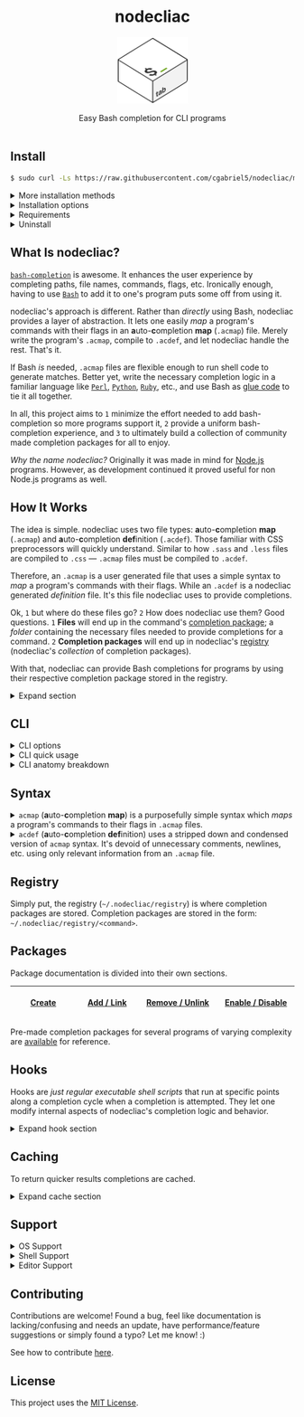 <h1 align="center">nodecliac</h1>
<p align="center">
  <img src="https://github.com/cgabriel5/nodecliac/blob/gh-pages/website/media/logo.png?raw=true" alt="nodecliac logo" title="nodecliac logo" width="125px">
</p>

<div align="center">Easy Bash completion for CLI programs</div>
<br>

<!-- ##### Table of Contents

- [Install](#install-normal)
- [How It Works](#how-it-works)
- [Syntax](#syntax)
- [CLI](#cli)
- [Registry](#registry)
- [Hooks](#hooks)
- [Packages](#packages)
- [Support](#support)
- [Contributing](#contributing)
- [License](#license)
 -->

<a name="install-normal"></a>

## Install

<!-- Using `bash -s`: [https://stackoverflow.com/a/51854728] -->

```sh
$ sudo curl -Ls https://raw.githubusercontent.com/cgabriel5/nodecliac/master/install | bash -s && source ~/.bashrc
```

<!-- [https://stackoverflow.com/questions/17341122/link-and-execute-external-javascript-file-hosted-on-github] -->

<details><summary>More installation methods</summary>

<br>

**With** `curl` (_explicit defaults_):

```sh
$ sudo curl -Ls https://raw.githubusercontent.com/cgabriel5/nodecliac/master/install | bash -s -- --installer= --branch=master --rcfilepath=~/.bashrc && source ~/.bashrc
```

**With** `wget` (_defaults_):

```sh
$ sudo wget -qO- https://raw.githubusercontent.com/cgabriel5/nodecliac/master/install | bash -s && source ~/.bashrc
```

</details>

<details><summary>Installation options</summary>

<br>

- `--installer`: The installer to use. (default: `yarn` > `npm` > `binary`)
  - `yarn`: Uses [yarn](https://yarnpkg.com/en/) to install.
  - `npm`: Uses [Node.js](https://nodejs.org/en/)'s [npm](https://www.npmjs.com/get-npm) to install.
  - `binary`: Uses nodecliac's [Nim](https://nim-lang.org/) Linux/macOS CLI tools.
- `--branch`: An _existing_ nodecliac branch name to install. (default: `master`)
- `--rcfilepath`: `bashrc` file to install nodecliac to. (default: `~/.bashrc`)

</details>

<details>
  <summary>Requirements</summary>

<br>

- [Perl](https://www.perl.org/get.html) `v5+`.
- [Node.js](https://nodejs.org/en/) `v8+` if installing via `npm` or `yarn`.
- [bash-completion](https://github.com/scop/bash-completion) `v1.3+`, preferably `v.2.1+`.
- [Bash](https://www.gnu.org/software/bash/) `v4.3+`.
  - `macOS`: Stock Bash is outdated (`v3.2`). Update via [Homebrew](https://brew.sh/) to [`v4.3+`](https://akrabat.com/upgrading-to-bash-4-on-macos/).

</details>

<details><summary>Uninstall</summary>

<br>

```sh
$ nodecliac uninstall
```

If a custom rcfile path was used during install provide it again during uninstall.

```sh
$ nodecliac uninstall --rcfilepath=path/to/.bashrc
```

</details>

<!-- <details><summary>Download <a href="https://stackoverflow.com/a/4568323" target="_blank" rel="nofollow">specific branch</a></summary>

```sh
# yarn
$ yarn global add cgabriel5/nodecliac#BRANCH_NAME && nodecliac setup

# npm (requires sudo)
$ sudo npm i -g cgabriel5/nodecliac#BRANCH_NAME && nodecliac setup

# git
$ git clone -b BRANCH_NAME --single-branch https://github.com/cgabriel5/nodecliac.git
```

</details> -->

<a name="what-is-nodecliac"></a>

## What Is nodecliac?

[`bash-completion`](https://www.gnu.org/software/bash/manual/html_node/Programmable-Completion.html) is awesome. It enhances the user experience by completing paths, file names, commands, flags, etc. Ironically enough, having to use [`Bash`](https://www.gnu.org/software/bash/) to add it to one's program puts some off from using it.

nodecliac's approach is different. Rather than _directly_ using Bash, nodecliac provides a layer of abstraction. It lets one easily _map_ a program's commands with their flags in an **a**uto-**c**ompletion **map** (`.acmap`) file. Merely write the program's `.acmap`, compile to `.acdef`, and let nodecliac handle the rest. That's it.

If Bash _is_ needed, `.acmap` files are flexible enough to run shell code to generate matches. Better yet, write the necessary completion logic in a familiar language like [`Perl`](https://www.perl.org/), [`Python`](https://www.python.org/), [`Ruby`](https://www.ruby-lang.org/en/), etc., and use Bash as [glue code](https://en.wikipedia.org/wiki/Scripting_language#Glue_languages) to tie it all together.

In all, this project aims to `1` minimize the effort needed to add bash-completion so more programs support it, `2` provide a uniform bash-completion experience, and `3` to ultimately build a collection of community made completion packages for all to enjoy.

_Why the name nodecliac?_ Originally it was made in mind for [Node.js](https://nodejs.org/en/) programs. However, as development continued it proved useful for non Node.js programs as well.

<a name="how-it-works"></a>

## How It Works

The idea is simple. nodecliac uses two file types: **a**uto-**c**ompletion **map** (`.acmap`) and **a**uto-**c**ompletion **def**inition (`.acdef`). Those familiar with CSS preprocessors will quickly understand. Similar to how `.sass` and `.less` files are compiled to `.css` &mdash; `.acmap` files must be compiled to `.acdef`.

Therefore, an `.acmap` is a user generated file that uses a simple syntax to _map_ a program's commands with their flags. While an `.acdef` is a nodecliac generated _definition_ file. It's this file nodecliac uses to provide completions.

Ok, `1` but where do these files go? `2` How does nodecliac use them? Good questions. `1` **Files** will end up in the command's [completion package](./docs/packages/creating.md); a _folder_ containing the necessary files needed to provide completions for a command. `2` **Completion packages** will end up in nodecliac's [registry](#registry) (nodecliac's _collection_ of completion packages).

With that, nodecliac can provide Bash completions for programs by using their respective completion package stored in the registry.

<details><summary>Expand section</summary>

<p align="center"><img src="./docs/diagrams/nodecliac_diagram.png?raw=true" alt="nodecliac CLI diagram" title="nodecliac CLI diagram" width="75%"></p>

With the program's [completion package created](https://github.com/cgabriel5/nodecliac/blob/docs/docs/packages/creating.md) and stored in the [registry](#registry) the following is possible:

1. **<kbd>Tab</kbd> key pressed**: Bash completion invokes nodecliac's completion function for the program.

2. **CLI input analysis**: Input is parsed for commands, flags, positional arguments, etc.

3. `.acdef` **lookup**: The program's `.acdef` is compared against the CLI input to return possible completions.

_Complete details/events are oversimplified and condensed to get the main points across._

</details>

<a name="cli"></a>

## CLI

<details>
  <summary>CLI options</summary>

###### Commands:

- Main:
  - [`make`](#cli-command-make)
  - [`format`](#cli-command-format)
- Helper:
  - [`cache`](#cli-command-cache)
  - [`setup`](#cli-command-setup)
  - [`status`](#cli-command-status)
  - [`uninstall`](#cli-command-uninstall)
  - [`print`](#cli-command-print)
  - [`registry`](#cli-command-registry)
- Package:
  - [`add`](#cli-command-add)
  - [`remove`](#cli-command-remove)
  - [`link`](#cli-command-link)
  - [`unlink`](#cli-command-unlink)
  - [`enable`](#cli-command-enable)
  - [`disable`](#cli-command-disable)

---

<a name="cli-command-make"></a>

<b><i>make</i></b>

> Compile `.acdef`.

- `--source=`: (**required**): Path to `.acmap` file.
- `--print`: Log output to console.

###### Usage

```sh
$ nodecliac make --source path/to/program.acmap # Compile .acmap file to .acdef.
```

<details><summary>Test/debugging flags (internal)</summary>

- `--trace`: Trace parsers (_for debugging_).
- `--test`: Log output without file headers (_for tests_).

</details>

---

<a name="cli-command-format"></a>

<b><i>format</i></b>

> Format (prettify) `.acmap` file.

- `--source=`: (**required**): Path to `.acmap` file.
- `--strip-comments`: Remove comments when formatting.
- `--indent="(s|t):Number"`: Formatting indentation string:
  - `s` for spaces or `t` for tabs followed by amount-per-indentation level.
    - `t:1`: Use 1 tab per indentation level (_default_).
    - `s:2`: Use 2 spaces per indentation level.
- `--print`: Log output to console.

###### Usage

```sh
# Prettify using 2 spaces per indentation level and print output.
$ nodecliac format --source path/to/program.acmap --print --indent "s:2"
```

<details><summary>Test/debugging flags (internal)</summary>

- `--trace`: Trace parsers (_for debugging_).
- `--test`: Log output without file headers (_for tests_).

</details>

---

<a name="cli-command-cache"></a>

<b><i>cache</i></b>

> Interact with nodecliac's [cache system](#caching).

- `--clear`: Clears cache.
- `--level=<level>`:
  - _Without_ argument it prints the current cache level.
  - _With_ argument it sets cache level to provide level.
    - Levels: `0`, `1`, `2`

###### Usage

```sh
$ nodecliac cache --clear # Clear cache.
$ nodecliac cache --level # Print cache level.
$ nodecliac cache --level 1 # Set cache level to 1.
```

---

<a name="cli-command-setup"></a>

<b><i>setup</i></b>

> Setup nodecliac.

- `--force`: (**required** _if nodecliac is already setup)_: Overwrites old nodecliac setup and installs anew.
- `--rcfilepath`: By default `~/.bashrc` is used. If another rcfile should be used provide its path.
- **Note**: Setup appends `ncliac=~/.nodecliac/src/main/init.sh; [ -f "$ncliac" ] && . "$ncliac";` to rcfile.

###### Usage

```sh
$ nodecliac setup # Setup nodecliac.
```

---

<a name="cli-command-status"></a>

<b><i>status</i></b>

> Returns status of nodecliac (enabled or disabled).

- `--enable`: Enables nodecliac.
- `--disable`: Disables nodecliac.

###### Usage

```sh
$ nodecliac status # Get nodecliac's status.
$ nodecliac status --enable # Enable nodecliac.
$ nodecliac status --disable # Disable nodecliac.
```

---

<a name="cli-command-uninstall"></a>

<b><i>uninstall</i></b>

> Uninstalls nodecliac.

- `--rcfilepath`: Path of rcfile used in setup to remove changes from.

###### Usage

```sh
$ nodecliac uninstall # Remove nodecliac.
```

---

<a name="cli-command-print"></a>

<b><i>print</i></b>

> Print acmap/def file contents for files in registry.

- `--command=`: Name of command (uses available packages in registry).
- **Note**: Command is rather pointless and is primarily used to showcase `command-string`s.

###### Usage

```sh
$ nodecliac print --command=<command> # Print .acdef for given command.
```

---

<a name="cli-command-registry"></a>

<b><i>registry</i></b>

> Lists packages in [registry](#registry).

- _No arguments_

###### Usage

```sh
$ nodecliac registry # Print packages in registry.
```

---

<a name="cli-command-add"></a>

<b><i>add</i></b>

> Adds package to registry.

- _No arguments_
- **Note**: Must be run in package root.

###### Usage

```sh
$ nodecliac add # Copies cwd folder (completion package) to registry.
```

---

<a name="cli-command-remove"></a>

<b><i>remove</i></b>

> Removes package(s) from registry.

- Takes n-amount of package names as arguments.
- `--all`: Removes all packages in registry.

###### Usage

```sh
$ nodecliac remove # Removes cwd folder (completion package) from registry.
$ nodecliac remove --all # Removes all packages from registry.
```

---

<a name="cli-command-link"></a>

<b><i>link</i></b>

> Creates soft [symbolic](https://linuxize.com/post/how-to-create-symbolic-links-in-linux-using-the-ln-command/) link of package in registry.

- _No arguments_
- **Note**: Must be run in package root.
- For use when developing a completion package.

###### Usage

```sh
$ nodecliac link # Symlinks cwd folder (completion package) to registry.
```

---

<a name="cli-command-unlink"></a>

<b><i>unlink</i></b>

> Alias to [`remove`](#cli-command-remove) command.

- See [`remove`](#cli-command-remove) command.

###### Usage

```sh
$ nodecliac unlink # Removes cwd folder (completion package) from registry.
$ nodecliac unlink --all # Removes all packages from registry.
```

---

<a name="cli-command-enable"></a>

<b><i>enable</i></b>

> Enables completions for package(s).

- Takes n-amount of package names as arguments.
- `--all`: Enables all packages in registry.

###### Usage

```sh
$ nodecliac enable # Enables disabled package(s).
$ nodecliac enable --all # Enables all disabled packages.
```

---

<a name="cli-command-disable"></a>

<b><i>disable</i></b>

> Disables completions for package(s).

- Takes n-amount of package names as arguments.
- `--all`: Disables all packages in registry.

###### Usage

```sh
$ nodecliac disable # Disables enabled package(s).
$ nodecliac disable --all # Disables all enabled packages.
```

---

</details>

<details><summary>CLI quick usage</summary>

#### Compile `.acmap` files to `.acdef`.

```sh
$ nodecliac make --source path/to/program.acmap
```

#### Prettify `.acmap` file

```sh
# Prettify using 2 spaces per indentation level and print output.
$ nodecliac format --source path/to/program.acmap --print --indent "s:2"
```

</details>

<details><summary>CLI anatomy breakdown</summary>

<br>

nodecliac assumes following CLI program [design](http://programmingpractices.blogspot.com/2008/04/anatomy-of-command-line.html) pathway:

- `program-name` → [`subcommands`](https://github.com/mosop/cli/wiki/Defining-Subcommands) → `short-flags`/`long-flags` → `positional-parameters`

```
$ program [subcommand ...] [-a | -b] [--a-opt <Number> | --b-opt <String>] [file ...]
  ^^^^^^^  ^^^^^^^^^^^^^^   ^^^^^^^   ^^^^^^^^^^^^^^^^^^^^^^^^^^^^^^^^^^^   ^^^^^^^^
     |            \             \                      |                   /
  CLI program's   Program        Program          Program long     Program's (flag-less)
  command.        subcommands.   short flags.     flags.           positional parameters.
```

</details>

<a name="syntax"></a>

## Syntax

<details>
  <summary><code>acmap</code> (<b>a</b>uto-<b>c</b>ompletion <b>map</b>) is a purposefully simple syntax which <i>maps</i> a program's commands to their flags in <code>.acmap</code> files.</summary>

###### Constructs:

- [Comments](#syntax-comments)
- [Settings](#syntax-settings)
- [Variables](#syntax-variables)
- [Command Chains](#syntax-cc)
- [Flags](#syntax-flags)

<a name="syntax-comments"></a>

#### Comments

- Comments begin with a number-sign (<code>#</code>) and continue to the end of the line.
- Whitespace indentation can precede a comment.
- Comments _must_ be on their _own_ line.
- Multi-line and trailing comments are _not_ supported.

```acmap
# This is a comment.
    # Whitespace can precede comment.
```

<a name="syntax-settings"></a>

#### Settings

- Settings begin with an at-sign (`@`) followed by the setting name.
- Setting values are assigned with `=` followed by the setting value.
- Any amount of whitespace before and after `=` is allowed.
- Whitespace indentation can precede a setting declaration.
- **Note**: Settings can be declared _anywhere_ within your `.acmap` file.
  - However, it's best if declared at the start of file to quickly spot them.

```acmap
# Available settings.
@compopt   = "default"
@filedir   = ""
@disable   = false
@placehold = true
```

###### Available Settings:

- `@compopt`: [`comp-option`](https://gerardnico.com/lang/bash/edition/complete#o_comp-option) ([`-o`](https://www.thegeekstuff.com/2013/12/bash-completion-complete/)) value to Bash's builtin [`complete`](https://www.gnu.org/software/bash/manual/html_node/Programmable-Completion-Builtins.html#Programmable-Completion-Builtins) function.
  - Values: `false` (no value), `true` (default: `false`)
- `@filedir`: [Pattern](https://unix.stackexchange.com/a/108646) to provide [bash-completion](https://github.com/scop/bash-completion/)'s `_filedir` function.
  - Values: A string value (i.e. `"@(acmap)`, `"-d"`) (default: `""`)
    <!-- - Values: To complete directories only provide `"-d"`. To complete specific file types provide a pattern like so: `"@(pdf)"`. (default: `""`) -->
    <!-- - `_filedir` resources: [\[1\]](https://unix.stackexchange.com/a/463342), [\[2\]](https://unix.stackexchange.com/a/463336), [\[3\]](https://github.com/scop/bash-completion/blob/master/completions/java), [\[4\]](https://stackoverflow.com/a/23999768), [\[5\]](https://unix.stackexchange.com/a/190004), [\[6\]](https://unix.stackexchange.com/a/198025) -->
- `@disable`: Disables bash-completion for command.
  - Values: `false`, `true` (default: `false`)
- `@placehold`: Placehold long `.acdef` rows to provide faster file lookups.
  - Values: `false`, `true` (default: `false`)
  - **Note**: Used only when compiling `.acdef` files.

<a name="syntax-variables"></a>

#### Variables

- Variables begin with a dollar-sign (`$`) followed by the variable name.
- Variable name _must_ start with an underscore (`_`) or a letter (`a-zA-Z`).
- Variable values are assigned with `=` followed by the variable value.
- A variable's value must be enclosed with quotes.
- Any amount of whitespace before and after `=` is allowed.
- Whitespace indentation can precede a variable declaration.
- **Note**: Variables can be declared _anywhere_ within your `.acmap`.

```acmap
$scriptpath = "~/path/to/script1.sh"
$scriptpath="~/path/to/script2.sh"
$scriptpath    =   "~/path/to/script3.sh"

# Note: `$scriptpath` gets declared 3 times.
# It's final value is: "~/path/to/script3.sh"
```

<details>
  <summary>Variable Interpolation</summary>

#### Variable Interpolation

- Variables are intended to be used inside quoted strings.
- Interpolation has the following structure:
  - Start with `${` and close with `}`.
  - Any amount of space between opening/closing syntax is allowed.
  - The string between the closing/starting syntax is the variable name.

```acmap
$mainscript = "~/.nodecliac/registry/yarn/init.sh"

yarn.remove = default $("${mainscript} remove")
yarn.run = default $("${mainscript} run")
```

</details>

<a name="syntax-cc"></a>

#### Command Chains

- Commands/subcommands should be viewed as chains which read from left to right.
- They start with the CLI program's name, are followed by any commands/subcommands, and are dot (`.`) delimited.
- If a (sub)command happens to use a dot then simply escape the dot. Non escaped dots will be used as delimiters.
- Whitespace indentation can precede a command chain.

**Example**: Say the CLI program `program` has two commands `install` and `uninstall`. It's `.acmap` will be:

```acmap
program.install
program.uninstall
```

<details>
  <summary>Command default documentation</summary>

#### Command Chain Default

A command chain's `default` `command-string` (a runable shell command string) can be used to dynamically generate auto-completion items. This `command-string` is run when no completion items (commands/flags) are returned. Think of it as a fallback.

- Start by using the keyword `default` followed by a whitespace character.
- Follow that with the `command-string`:
  - A command string is denoted with starting `$(` and closing `)`.
  - The string between the closing/starting syntax is the `command-string`.
  - **Example**: `default $("./path/to/script.sh arg1 arg2")`

```acmap
program.command = [
  default $("./path/to/script.sh arg1 arg2")
]
```

<details><summary>Command-string example</summary>

<br>

For example, say we are implementing an `.acmap` file for the dependency manager [yarn](https://yarnpkg.com/en/) and would like to return the names of installed packages when removing a package (i.e.`$ yarn remove...`). Essentially, we want to extract the `package.json`'s `dependency` and `devDependency` entries and supply them to nodecliac. Using a `command-string` one can run a script/shell command to do just that.

```acmap
yarn.remove = [
  # The command will run on '$ yarn remove [TAB]'. The script 'script.sh' should contain the
  # logic needed to parse package.json to return the installed (dev)dependency package names.
  default $("~/.nodecliac/registry/yarn/script.sh")
]
```

</details>

<details>
  <summary>Command-string escaping</summary>

<hr></hr>

#### Varying Levels Of Escaping.

- **Level 0**: Hypothetical `script.sh` with the following contents. _No extra escaping when running a script._

```sh
for f in ~/.nodecliac/registry/yarn/hooks/*.*; do
  [[ "${f##*/}" =~ ^(pre-parse)\.[a-zA-Z]+$ ]] && echo "$f"
done
```

- **Code Breakdown**

  - The code will loop over the `~/.nodecliac/registry/yarn/hooks` directory.
  - File names matching the pattern (`^(pre-parse).[a-zA-Z]+$`) will print to console.

- **Level 1**: If `bash` is one's default shell, copy/paste and run this one-liner in a Terminal:

```bash
for f in ~/.nodecliac/registry/yarn/hooks/*.*; do [[ "${f##*/}" =~ ^(pre-parse)\.[a-zA-Z]+$ ]] && echo "$f"; done
```

- **Level 2**: Now say we want to run the same line of code via `bash -c`. Run the following in a Terminal:

```bash
bash -c "for f in ~/.nodecliac/registry/yarn/hooks/*.*; do [[ \"\${f##*/}\" =~ ^(pre-parse)\\.[a-zA-Z]+$ ]] && echo \"\$f\"; done;"
```

- **Level 3**: How about using `Perl` to run `bash -c` to execute the command?

```bash
perl -e 'print `bash -c "for f in ~/.nodecliac/registry/yarn/hooks/*.*; do [[ \\\"\\\${f##*/}\\\" =~ ^(pre-parse)\\.[a-zA-Z]+\$ ]] && echo \"\\\$f\"; done;"`';
```

As shown, the more programs involved the more escaping required due to the string being passed from program to program. Escaping can get cumbersome. If so, running the code from a file will be the easiest alternative.

**Example**: Command-string escaping.

Now let's make a `command-string` to print all `.acdef` file names (without extension) in the nodecliac registry:

```bash
$ s="";for f in ~/.nodecliac/registry/*/*.acdef; do s="$s$f\n"; done; echo -e "$s" | LC_ALL=C perl -ne "print \"\$1\n\" while /(?! \/)([^\/]*)\.acdef$/g"
```

Using the following `.acmap` contents the `command-string` would be the following:

- **Note**: Ensure the `|` and `\` characters are escaped.

```acmap
# The escaped command-string.
$cmdstr = 's="";for f in ~/.nodecliac/registry/*/*.acdef; do s="$s$f\\n"; done; echo -e "$s" \| LC_ALL=C perl -ne "print \"\$1\\n\" while /(?! \\/)([^\\/]*)\\.acdef$/g"'

nodecliac.print = --command=$('${cmdstr}')
```

Compiling to `.acdef`, an `.acdef` file with the following contents will be generated:

```acdef
# DON'T EDIT FILE —— GENERATED: Mon Mar 02 2020 14:15:13 (1583187313)

 --
.print --command=|--command=$('s="";for f in ~/.nodecliac/registry/*/*.acdef; do s="$s$f\\n"; done; echo -e "$s" \| LC_ALL=C perl -ne "print \"\$1\\n\" while /(?! \\/)([^\\/]*)\\.acdef$/g"')
```

<hr></hr>

</details>

#### Ignoring Options

Letting the completion engine know an option should be ignored (not displayed) is simple. Merely prefix the option with an exclamation-mark (`!`). This is meant to be used when an option has already been used and therefore doesn't need to be shown again as a possible completion item.

**Note**: For more information about `command-string`s take a look at `acmap Syntax > Flags > Flag Variants > Flags (dynamic values)`. The section contains more details for `command-string`s like special character escaping caveats, dynamic/static arguments, and examples with their breakdowns. Keep in mind that the section uses the term `command-flag` due it being used for flags but `command-flag` and `command-string` are effectively the same thing — _just a runable shell command string_. The naming (`command-{string|flag}`) is based on its application (i.e. for command-chains or flags).

</details>

<a name="syntax-flags"></a>

#### Flags

To define flags we need to extend the [command chain](#command-chains) syntax.

- Flags are wrapped with `= [` and a closing `]`.
- The `= [` must be on the same line of the command chain.
- The closing `]` must be on its own line and man have any amount of indentation.

Building on the [command chain](#command-chains) section example, say the `install` command has the flags: `destination/d` and `force/f`. Code can be updated to:

```acmap
program.install = [
  --destination
  -d
  --force
  -f
]
program.uninstall
```

<details>
  <summary>Flag variants</summary>

#### Flags (user input)

- If flag requires user input append `=` to the flag.

```acmap
program.command = [
  --flag=
]
```

#### Flags (boolean)

- If flag is a switch (boolean) append a `?` to the flag to let the completion engine know the flag doesn't require value completion.

```acmap
program.command = [
  --flag?
]
```

#### Flags (multi-flag)

- Sometimes a flag can be supplied multiple times.
- Let the completion engine know this by using the multi-flag indicator `*`.

```acmap
program.command = [
  # Allow user to provide multiple file paths.
  --file=*

  # Hard-coded values.
  --colors=*(red green yellow)
]
```

#### Flags (one liner)

- This method should be used when the flag value list can be kept to a single line.
- **Note**: Values must be delimited with spaces.
- **Note**: When a flag has many values a [long form list](#flags-long-form) should be used for clarities sake.

```acmap
program.command = [
  # Supply 1, "2", false, 4 as hard-coded values.
  --flag=(1 "2" false 4)

  # If multiple values can be supplied to program use the multi-flag indicator '*'.
  # This allows --flag to be used multiple times until all values have been used.
  --flag=*(1 "2" false 4)
]
```

<a name="flags-long-form"></a>

#### Flags (long form)

- Flag long form lists are wrapped with starting `=(` and a closing `)`.
- The `=(` must be on the same line as the flag.
- The closing `)` must be on its own line and man have any amount of indentation.
- A flag value option starts with <code>- </code> (a hyphen + a space) followed by the value.
- Any amount of whitespace indentation can precede the flag value option <code>- </code> sequence.

```acmap
program.command = [
  --flag=(
    - 1
    - "2"
    - false
    - 4
  )

  # Allow flag to be used multiple times.
  --flag=*(
    - 1
    - "2"
    - false
    - 4
  )
]
program.uninstall
```

#### Flags (dynamic values)

Sometimes static values are not enough so a `command-flag` can be used. A `command-flag` is just a runnable shell command.

`command-flag` syntax:

- Begins with starting `$(`, followed by command, and ends with closing `)`.
- Output: a newline (`\n`) delimited list is expected.
  - Each completion item should be on its own line.
- Example: `$("cat ~/colors.text")`
- **Note**: Command must be quoted (double or single).

_static_ or _dynamic_ arguments may be provided.

- Example: `$("cat ~/colors.text", "!red", $"cat ~/names.text")`:
  - This provides the _static_ `!red` and _dynamic_ `cat ~/names.text` arguments.
  - `!red` will be argument `0` and the output of `cat ~/names.text` will be argument `1`.
- **Note**: _dynamic_ arguments must be dollar-sign prefixed (`$`).

**Escaping**: `$` and `|` are used internally so require escaping when used.

- `--flag=$("echo \$0-\$1", $"echo 'john'", "doe")`:
  - The `$`s in the command are escaped.
- `--flag=$("nodecliac registry \| grep -oP \"(?<=─ )([-a-z]*)\"")`:
  - The `|` gets escaped here.
  - **Note**: Inner quotes are also escaped like one would on the command-line.

**Example**: Showcases _dynamic_ and _static_ values.

```acmap
program.command = [
  # '*' denotes the flag is a multi-flag.
  --flag=*
  --flag=(
    - index.js
    - ':task:js'
    - "some-thing"
    # Dynamic values get combined with hard-coded values.
    - $("cat ~/values.text")
  )

  # Same as above.
  --flag=*(
    - index.js
    - ':task:js'
    - "some-thing"
    - $("cat ~/values.text")
  )
]
program.uninstall
```

#### Flags (filedir)

When no completion items are found bash-completion's `_filedir` function is used as a fallback. `_filedir` performs file/directory completion. By default it returns both file and directory names. However, this can be controlled to only return directory names or files of certain types.

<!-- [https://www.nebulousresearch.org/other/bashcompletion] -->

- Start by using the keyword `filedir` followed by a whitespace character.
- Follow that with a string:
  - To only return directories use `"-d"`.
  - To filter file type extensions provide a [pattern](https://unix.stackexchange.com/a/108646) like `"@(acmap)"`.
  - **Example**: `filedir "@(acmap)"`

```acmap
program.command = [
  filedir "@(acmap)"
]
```

**Note**: This `filedir` usage is per command chain. If this is not needed, a global `filedir` value can be provided via the `@filedir` setting like so: `@filedir = "@(acmap)"`. Both can be used but precedence is as follows:

- If a command uses `filedir` use that.
- If not, look for `@filedir` setting.
- If neither are provided all files/directories are returned (_no filtering_).

</details>

</details>

<details>
  <summary><code>acdef</code> (<b>a</b>uto-<b>c</b>ompletion <b>def</b>inition) uses a stripped down and condensed version of <code>acmap</code> syntax. It's devoid of unnecessary comments, newlines, etc. using only relevant information from an <code>.acmap</code> file.</summary>

###### Constructs:

- [Header](#syntax-header)
- [Command/Flags](#syntax-command-flags)
- [Command Fallbacks](#syntax-command-fallbacks)
- [Placeholders](#syntax-placeholders)

#### `.acdef` Anatomy

The following example `.acdef` will be used to explain how to read `.acdef` files.

```acdef
# DON'T EDIT FILE —— GENERATED: Mon Mar 02 2020 14:15:13 (1583187313)

 --cache-folder|--check-files|--cwd|--disable-pnp
.access --
.add --audit|--dev|--exact|--ignore-workspace-root-check|--optional|--peer|--tilde
.autoclean --force|--init
.bin --
.cache --
.upgrade --caret|--exact|--latest|--pattern|--scope|--tilde
.why --
.workspace --
.workspaces --
.workspaces.info --
.workspaces.run --

.upgrade default $("~/.nodecliac/registry/command/scripts/init.sh upgrade")
.why default $("command list --depth=0 \| perl -wln -e \"/(?! ─ )([-\/_.@(?)a-zA-Z0-9]*)(?=\@)/ and print $&;\"")
.workspace default $("~/.nodecliac/registry/command/scripts/init.sh workspace")
.workspaces.run default $("~/.nodecliac/registry/command/scripts/init.sh run")
```

<a name="syntax-header"></a>

#### Header

- The first line is the file's header.
- It is the only comment in the document.
- It contains a warning to not modify the file and the file's creation information.

```acdef
# DON'T EDIT FILE —— GENERATED: Mon Mar 02 2020 14:15:13 (1583187313)

...
```

<a name="syntax-command-flags"></a>

#### Commands/Flags

- The following section contains the command-chains and their respective flags.
- Each line represents a _row_ which starts with the command chain and is followed by a single space.
- Whatever comes after the single space are the command's flags.
  - Flags are delimited by pipe (`|`) characters.
- Rows that do not have flags will contain two hyphens (`--`) after the single space character.

```acdef
...

 --cache-folder|--check-files|--cwd|--disable-pnp
.access --
.add --audit|--dev|--exact|--ignore-workspace-root-check|--optional|--peer|--tilde
.autoclean --force|--init
.bin --
.cache --
.upgrade --caret|--exact|--latest|--pattern|--scope|--tilde
.why --
.workspace --
.workspaces --
.workspaces.info --
.workspaces.run --

...
```

**Note**: Command chain lines, lines starting with a single space or a dot (`.`) character, have the program's name removed.
For example, the line `.workspaces.run --` can be viewed as `command.workspaces.run --`.

<a name="syntax-command-fallbacks"></a>

#### Command Fallbacks

- The bottom section of an `.acdef` file will contain any command chain fallbacks.

```acdef
...

.upgrade default $("~/.nodecliac/registry/command/scripts/init.sh upgrade")
.why default $("command list --depth=0 \| perl -wln -e \"/(?! ─ )([-\/_.@(?)a-zA-Z0-9]*)(?=\@)/ and print $&;\"")
.workspace default $("~/.nodecliac/registry/command/scripts/init.sh workspace")
.workspaces.run default $("~/.nodecliac/registry/command/scripts/init.sh run")
```

<a name="syntax-placeholders"></a>

#### Placeholders

- Depending how complex an `.acmap` is sometimes placeholders are needed. They are used internally to speed up reading, what would otherwise be large, `.acdef` files.
- Placeholder syntax:
  - Begin with `--p#` and are followed by a fixed number of hexadecimal characters.
  - **Example**: `--p#d2eef1`

The following example `.acdef` showcase placeholders.

```acdef
# DON'T EDIT FILE —— GENERATED: Thu Apr 09 2020 10:4:22 (1586451862)

 --help|--version
.buildIndex --p#07d43e
.c --p#07d43e
.cc --p#07d43e
.check --p#07d43e
.compile --p#07d43e
.compileToC --p#07d43e
.compileToCpp --p#07d43e
.compileToOC --p#07d43e
.cpp --p#07d43e
.ctags --p#07d43e
.doc --p#07d43e
.doc2 --p#07d43e
.dump --p#07d43e
.e --p#07d43e
.genDepend --p#07d43e
.js --p#07d43e
.jsondoc --p#07d43e
.objc --p#07d43e
.rst2html --p#07d43e
.rst2tex --p#07d43e
```

</details>

<a name="registry"></a>

## Registry

Simply put, the registry (`~/.nodecliac/registry`) is where completion packages are stored. Completion packages are stored in the form: `~/.nodecliac/registry/<command>`.

<a name="packages"></a>

## Packages

Package documentation is divided into their own sections.

<!-- Table formatting hack: [https://stackoverflow.com/a/51701842] -->

| <img width=220/> <br /> [Create](/docs/packages/creating.md) <img width=220/> | <img width=220/> <br /> [Add / Link](/docs/packages/adding.md) <img width=220/> | <img width=220/> <br /> [Remove / Unlink](/docs/packages/removing.md) <img width=220/> | <img width=220/> <br /> [Enable / Disable](/docs/packages/state.md) <img width=220/> |
| ----------------------------------------------------------------------------- | ------------------------------------------------------------------------------- | -------------------------------------------------------------------------------------- | ------------------------------------------------------------------------------------ |


Pre-made completion packages for several programs of varying complexity are [available](https://github.com/cgabriel5/nodecliac/tree/master/resources/packages) for reference.

<a name="hooks"></a>

## Hooks

Hooks are _just regular executable shell scripts_ that run at specific points along a completion cycle when a completion is attempted. They let one modify internal aspects of nodecliac's completion logic and behavior.

<details><summary>Expand hook section</summary>

#### Available Hooks

1. `hooks/pre-parse.sh`: Modifies select initialization variables before running [completion script](/src/scripts/ac).

#### `hooks/` Directory

In the command's completion package create a `hooks/` directory. All hook scripts will be stored here.

```sh
<command>/
  ├── <command>.acmap
  ├── <command>.acdef
  ├── .<command>.config.acdef
  └── hooks/
```

#### Environment Variables

Hook scripts are provided parsing information via environment variables.

<details><summary>Bash provided variables but exposed by nodecliac</summary>

<br>

- `NODECLIAC_COMP_LINE`: Original (unmodified) CLI input.
- `NODECLIAC_COMP_POINT`: Caret index when <kbd>Tab</kbd> key was pressed.

</details>

<details><summary>nodecliac provided variables</summary>

<br>

- `NODECLIAC_MAIN_COMMAND`: The command auto completion is being performed for.
- `NODECLIAC_COMMAND_CHAIN`: The parsed command chain.
- `NODECLIAC_LAST`: The last parsed word item.
  - **Note**: Last word item could be a _partial_ word item.
    - This happens when the <kbd>Tab</kbd> key gets pressed _within_ a word item. For example, take the following input:`$ program command`. If the<kbd>Tab</kbd> key was pressed like so: <code>\$ program comm<kbd>Tab</kbd>and</code>, the last word item is `comm`. Thus a _partial_ word with a remainder string of `and`. Resulting in finding completions for `comm`.
- `NODECLIAC_PREV`: The word item preceding the last word item.
- `NODECLIAC_INPUT`: CLI input from start to caret (<kbd>Tab</kbd> key press) index.
- `NODECLIAC_INPUT_ORIGINAL`: Original unmodified CLI input.
- `NODECLIAC_INPUT_REMAINDER`: CLI input from start to caret index.
- `NODECLIAC_LAST_CHAR`: Character before caret.
- `NODECLIAC_NEXT_CHAR`: Character after caret.
  - **Note**: If char is _not_ `''` (empty) then the last word item (`NODECLIAC_LAST`) is a _partial_ word.
- `NODECLIAC_COMP_LINE_LENGTH`: Original CLI input's length.
- `NODECLIAC_INPUT_LINE_LENGTH`: CLI input length from string beginning to caret position.
- `NODECLIAC_ARG_COUNT`: Amount of arguments parsed in `NODECLIAC_INPUT` string.
- `NODECLIAC_ARG_N`: Parsed arguments can be individually accessed with this variable.
  - First argument is `NODECLIAC_ARG_0` and will _always_ be the program's command.
  - Because input is variable all other arguments can be retrieved with a loop.
    - Use `NODECLIAC_ARG_COUNT` as max loop iteration.
  - **Example**: Given the CLI input: `$ yarn remove chalk prettier`
    - Arguments would be:
      - `NODECLIAC_ARG_0`: `yarn`
      - `NODECLIAC_ARG_1`: `remove`
      - `NODECLIAC_ARG_2`: `chalk`
      - `NODECLIAC_ARG_3`: `prettier`
- `NODECLIAC_USED_DEFAULT_POSITIONAL_ARGS`: Collected positional arguments.

</details>

#### Writing Hook Script

Take yarn's [`pre-parse.sh`](/resources/packages/yarn/hooks/pre-parse.sh) script as an example:

```sh
#!/bin/bash

# Initialization variables:
#
# cline    # CLI input.
# cpoint   # Index of caret position when [TAB] key was pressed.
# command  # Program for which completions are for.
# acdef    # The command's .acdef file contents.

output="$("$HOME/.nodecliac/registry/$command/hooks/pre-parse.pl" "$cline")"

# 1st line is the modified CLI (workspace) input.
read -r firstline <<< "$output"
[[ -n "$firstline" ]] && cline="$firstline"

# Remaining lines are package.json's script entries.
len="${#firstline}"; [[ ! "$len" ]] || len=1
addon="${output:$len}"; [[ -n "$addon" ]] && acdef+=$'\n'"$addon"
```

- The Bash script is [glue code](https://en.wikipedia.org/wiki/Scripting_language#Glue_languages). It runs the Perl script [`pre-parse.pl`](/resources/packages/yarn/hooks/pre-parse.pl) to retrieve the cwd `package.json` `scripts` and determine whether yarn is being used in a workspace.
- Using the Perl script's output the Bash script overwrites the `cline` variable and appends the `package.json` `scripts` to the `acdef` variable. Adding them as their [own commands](https://yarnpkg.com/en/docs/cli/run#toc-yarn-run).
- nodecliac uses the new values to determine completions.

</details>

<a name="caching"></a>

## Caching

To return quicker results completions are cached.

<details><summary>Expand cache section</summary>

##### Cache Levels:

- `0`: No caching.
- `1`: Cache all but `command-string` (dynamic) completions. (`default`)
- `2`: Cache everything.

```sh
$ nodecliac cache --clear # Clear cache.
$ nodecliac cache --level 0 # Turn cache off.
```

</details>

<a name="support"></a>

## Support

<details><summary>OS Support</summary>

<!-- #### OS Support -->

- Made using Node.js `v8.16.0` on a Linux machine running `Ubuntu 16.04.5 LTS`.
- Tested and working on:
  - `macOS Mojave (v10.14.4)`.
  - `Windows 10 - Untested`.

</details>

<details><summary>Shell Support</summary>

<!-- #### Shell Support -->

- nodecliac only works with Bash.
- Support for other shells (Zsh, Fish, etc.) may be added with increased usage.

</details>

<details><summary>Editor Support</summary>

<!-- #### Editor Support (Syntax Highlighting) -->

- `.acmap`/`.acdef` [grammar packages](/resources/editors) available for [Sublime Text 3](https://www.sublimetext.com/3), [VSCode](https://code.visualstudio.com/), and [Atom](https://atom.io/) text editors.
- **Note**: `README.md` files are found next to each package explaining how to install it.
- Packages are stored under [`resources/editors`](/resources/editors).

</details>

<a name="contributing"></a>

## Contributing

Contributions are welcome! Found a bug, feel like documentation is lacking/confusing and needs an update, have performance/feature suggestions or simply found a typo? Let me know! :)

See how to contribute [here](/CONTRIBUTING.md).

<a name="license"></a>

## License

This project uses the [MIT License](/LICENSE.txt).
